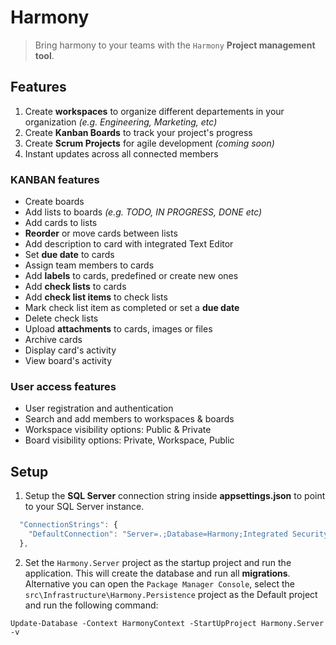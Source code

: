 # Harmony

> Bring harmony to your teams with the `Harmony` __Project management tool__. 

## Features

1. Create __workspaces__ to organize different departements in your organization _(e.g. Engineering, Marketing, etc)_
2. Create __Kanban Boards__ to track your project's progress
3. Create __Scrum Projects__ for agile development _(coming soon)_
4. Instant updates across all connected members

### KANBAN features
* Create boards
* Add lists to boards _(e.g. TODO, IN PROGRESS, DONE etc)_
* Add cards to lists
* __Reorder__ or move cards between lists
* Add description to card with integrated Text Editor
* Set __due date__ to cards
* Assign team members to cards
* Add __labels__ to cards, predefined or create new ones
* Add __check lists__ to cards
* Add __check list items__ to check lists
* Mark check list item as completed or set a __due date__
* Delete check lists
* Upload __attachments__ to cards, images or files
* Archive cards
* Display card's activity
* View board's activity

### User access features
* User registration and authentication
* Search and add members to workspaces & boards
* Workspace visibility options: Public & Private
* Board visibility options: Private, Workspace, Public

## Setup

1. Setup the __SQL Server__ connection string inside __appsettings.json__ to point to your SQL Server instance.

```javascript
  "ConnectionStrings": {
    "DefaultConnection": "Server=.;Database=Harmony;Integrated Security=True;TrustServerCertificate=True"
  },
```

2. Set the `Harmony.Server` project as the startup project and run the application. This will create the database and run all __migrations__. Alternative you can open the `Package Manager Console`, select  the `src\Infrastructure\Harmony.Persistence` project as the Default project and run the following command:
```
Update-Database -Context HarmonyContext -StartUpProject Harmony.Server -v
```